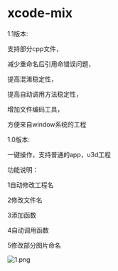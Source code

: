 # xcode-mix



1.1版本:

支持部分cpp文件，

减少重命名后引用命错误问题，

提高混淆稳定性，

提高自动调用方法稳定性，

增加文件编码工具，

方便来自window系统的工程



1.0版本:

一键操作，支持普通的app，u3d工程



功能说明：

1自动修改工程名

2修改文件名

3添加函数

4自动调用函数

5修改部分图片命名

![1.png](https://raw.githubusercontent.com/radish2012/xcode-mix/master/1.png)
